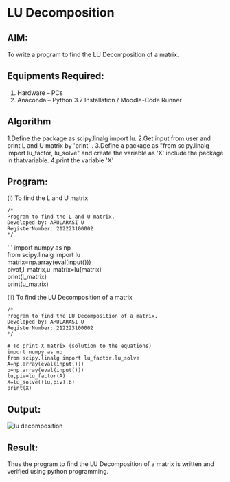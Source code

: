 # LU Decomposition 

## AIM:
To write a program to find the LU Decomposition of a matrix.

## Equipments Required:
1. Hardware – PCs
2. Anaconda – Python 3.7 Installation / Moodle-Code Runner

## Algorithm
1.Define the package as scipy.linalg import lu.
2.Get input from user and print L and U matrix by 'print' .
3.Define a package as "from scipy.linalg import lu_factor, lu_solve" and create the variable as 'X' include the package in thatvariable.
4.print the variable 'X' 


## Program:
(i) To find the L and U matrix
```
/*
Program to find the L and U matrix.
Developed by: ARULARASI U
RegisterNumber: 212223100002
*/
```
'''
import numpy as np\
from scipy.linalg import lu\
matrix=np.array(eval(input()))\
pivot,l_matrix,u_matrix=lu(matrix)\
print(l_matrix)\
print(u_matrix)

(ii) To find the LU Decomposition of a matrix
```
/*
Program to find the LU Decomposition of a matrix.
Developed by: ARULARASI U
RegisterNumber: 212223100002
*/

# To print X matrix (solution to the equations)
import numpy as np
from scipy.linalg import lu_factor,lu_solve
A=np.array(eval(input()))
b=np.array(eval(input()))
lu,piv=lu_factor(A)
X=lu_solve((lu,piv),b)
print(X)

```

## Output:
![lu decomposition]()


## Result:
Thus the program to find the LU Decomposition of a matrix is written and verified using python programming.

